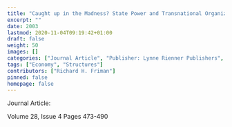 ```yaml
---
title: "Caught up in the Madness? State Power and Transnational Organized Crime in the Work of Susan Strange"
excerpt: ""
date: 2003
lastmod: 2020-11-04T09:19:42+01:00
draft: false
weight: 50
images: []
categories: ["Journal Article", "Publisher: Lynne Rienner Publishers", "Journal: Alternatives: Global, Local, Political"]
tags: ["Economy", "Structures"]
contributors: ["Richard H. Friman"]
pinned: false
homepage: false
---
```


Journal Article:

Volume 28, Issue 4 Pages 473-490
